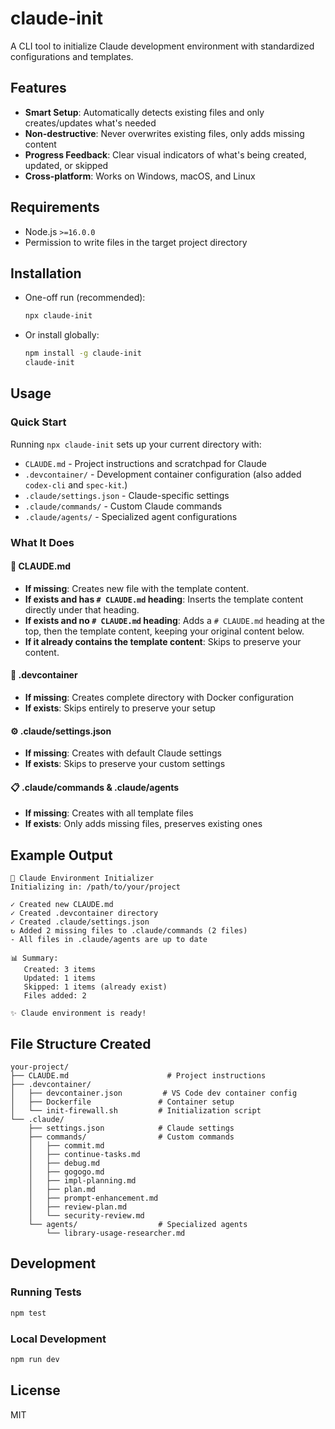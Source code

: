 # claude-init

A CLI tool to initialize Claude development environment with standardized configurations and templates.

## Features

- **Smart Setup**: Automatically detects existing files and only creates/updates what's needed
- **Non-destructive**: Never overwrites existing files, only adds missing content
- **Progress Feedback**: Clear visual indicators of what's being created, updated, or skipped
- **Cross-platform**: Works on Windows, macOS, and Linux

## Requirements

- Node.js `>=16.0.0`
- Permission to write files in the target project directory

## Installation

- One-off run (recommended):

  ```bash
  npx claude-init
  ```

- Or install globally:

  ```bash
  npm install -g claude-init
  claude-init
  ```

## Usage

### Quick Start

Running `npx claude-init` sets up your current directory with:

- `CLAUDE.md` - Project instructions and scratchpad for Claude
- `.devcontainer/` - Development container configuration (also added `codex-cli` and `spec-kit`.)
- `.claude/settings.json` - Claude-specific settings
- `.claude/commands/` - Custom Claude commands
- `.claude/agents/` - Specialized agent configurations

### What It Does

#### 📄 CLAUDE.md
- **If missing**: Creates new file with the template content.
- **If exists and has `# CLAUDE.md` heading**: Inserts the template content directly under that heading.
- **If exists and no `# CLAUDE.md` heading**: Adds a `# CLAUDE.md` heading at the top, then the template content, keeping your original content below.
- **If it already contains the template content**: Skips to preserve your content.

#### 📁 .devcontainer
- **If missing**: Creates complete directory with Docker configuration
- **If exists**: Skips entirely to preserve your setup

#### ⚙️ .claude/settings.json
- **If missing**: Creates with default Claude settings
- **If exists**: Skips to preserve your custom settings

#### 📋 .claude/commands & .claude/agents
- **If missing**: Creates with all template files
- **If exists**: Only adds missing files, preserves existing ones

## Example Output

```
🚀 Claude Environment Initializer
Initializing in: /path/to/your/project

✓ Created new CLAUDE.md
✓ Created .devcontainer directory  
✓ Created .claude/settings.json
↻ Added 2 missing files to .claude/commands (2 files)
- All files in .claude/agents are up to date

📊 Summary:
   Created: 3 items
   Updated: 1 items
   Skipped: 1 items (already exist)
   Files added: 2

✨ Claude environment is ready!
```

## File Structure Created

```
your-project/
├── CLAUDE.md                      # Project instructions
├── .devcontainer/
│   ├── devcontainer.json         # VS Code dev container config
│   ├── Dockerfile               # Container setup
│   └── init-firewall.sh         # Initialization script
└── .claude/
    ├── settings.json            # Claude settings
    ├── commands/                # Custom commands
    │   ├── commit.md
    │   ├── continue-tasks.md
    │   ├── debug.md
    │   ├── gogogo.md
    │   ├── impl-planning.md
    │   ├── plan.md
    │   ├── prompt-enhancement.md
    │   ├── review-plan.md
    │   └── security-review.md
    └── agents/                  # Specialized agents
        └── library-usage-researcher.md
```

## Development

### Running Tests

```bash
npm test
```

### Local Development

```bash
npm run dev
```

## License

MIT

